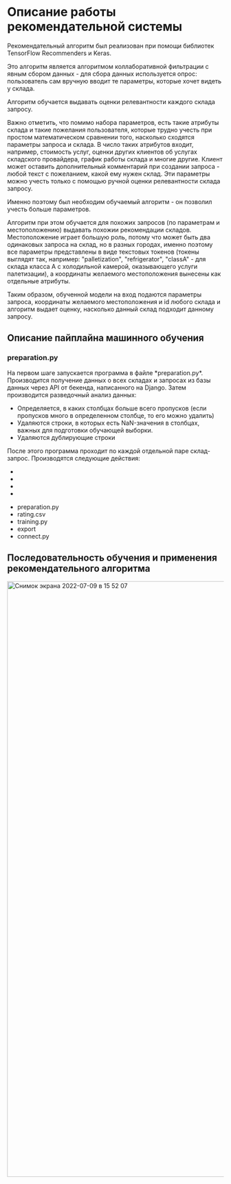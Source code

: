 # Описание работы рекомендательной системы
Рекомендательный алгоритм был реализован при помощи библиотек TensorFlow Recommenders и Keras.

<p>Это алгоритм является алгоритмом коллаборативной фильтрации с явным сбором данных - для сбора данных используется опрос: пользователь сам вручную вводит те параметры, которые хочет видеть у склада.</p>
<p>Алгоритм обучается выдавать оценки релевантности каждого склада запросу.</p>
<p>Важно отметить, что помимо набора параметров, есть такие атрибуты склада и такие пожелания пользователя, которые трудно учесть при простом математическом сравнении того, насколько сходятся параметры запроса и склада. В число таких атрибутов входит, например, стоимость услуг, оценки других клиентов об услугах складского провайдера, график работы склада и многие другие. Клиент может оставить дополнительный комментарий при создании запроса - любой текст с пожеланием, какой ему нужен склад. Эти параметры можно учесть только с помощью ручной оценки релевантности склада запросу.</p>
<p>Именно поэтому был необходим обучаемый алгоритм - он позволил учесть больше параметров.</p>
<p>Алгоритм при этом обучается для похожих запросов (по параметрам и местоположению) выдавать похожии рекомендации складов. Местоположение играет большую роль, потому что может быть два одинаковых запроса на склад, но в разных городах, именно поэтому все параметры представлены в виде текстовых токенов (токены выглядят так, например: "palletization", "refrigerator", "classA" - для склада класса А с холодильной камерой, оказывающего услуги палетизации), а координаты желаемого местоположения вынесены как отдельные атрибуты.</p>

<p>Таким образом, обученной модели на вход подаются параметры запроса, координаты желаемого местоположения и id любого склада и алгоритм выдает оценку, насколько данный склад подходит данному запросу.</p>

## Описание пайплайна машинного обучения
### preparation.py
<p>На первом шаге запускается программа в файле *preparation.py*. Производится получение данных о всех складах и запросах из базы данных через API от бекенда, написанного на Django. Затем производится разведочный анализ данных:</p>

* Определяется, в каких столбцах больше всего пропусков (если пропусков много в определенном столбце, то его можно удалить)
* Удаляются строки, в которых есть NaN-значения в столбцах, важных для подготовки обучающей выборки.
* Удаляются дублирующие строки


<p>После этого программа проходит по каждой отдельной паре склад-запрос. Производятся следующие действия:</p>

* 
* 
*
*
<p></p>
<p></p>

* preparation.py
* rating.csv
* training.py
* export
* connect.py

## Последовательность обучения и применения рекомендательного алгоритма
<img width="1382" alt="Снимок экрана 2022-07-09 в 15 52 07" src="https://user-images.githubusercontent.com/27068383/178106574-ad006eea-f92a-4373-9139-662f4ec15760.png">
